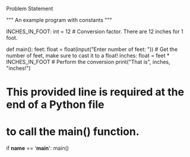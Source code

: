 Problem Statement
<!-- Converts feet to inches. Feet is an American unit of measurement. There are 12 inches per foot. Foot is the singular, and feet is the plural. -->


"""
An example program with constants
"""

INCHES_IN_FOOT: int = 12  # Conversion factor. There are 12 inches for 1 foot.

def main():
    feet: float = float(input("Enter number of feet: "))  # Get the number of feet, make sure to cast it to a float!
    inches: float = feet * INCHES_IN_FOOT  # Perform the conversion
    print("That is", inches, "inches!")
    
    
# This provided line is required at the end of a Python file
# to call the main() function.
if __name__ == '__main__':
    main()